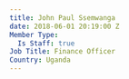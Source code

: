 ```yaml
---
title: John Paul Ssemwanga
date: 2018-06-01 20:19:00 Z
Member Type:
  Is Staff: true
Job Title: Finance Officer
Country: Uganda
---
```



